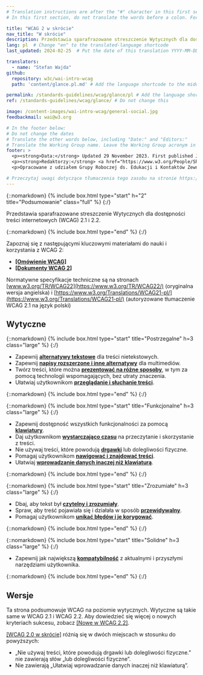 ```yaml
---
# Translation instructions are after the "#" character in this first section. They are comments that do not show up in the web page. You do not need to translate the instructions after "#".
# In this first section, do not translate the words before a colon. For example, do not translate "title:". Do translate the text after "title:".

title: "WCAG 2 w skrócie"
nav_title: "W skrócie"
description: Przedstawia sparafrazowane streszczenie Wytycznych dla dostępności treści internetowych (WCAG) 2.
lang: pl  # Change "en" to the translated-language shortcode
last_updated: 2024-02-25  # Put the date of this translation YYYY-MM-DD (with month in the middle)

translators:
  - name: "Stefan Wajda"
github:
  repository: w3c/wai-intro-wcag
  path: 'content/glance.pl.md' # Add the language shortcode to the middle of the filename, for example: content/index.fr.md

permalink: /standards-guidelines/wcag/glance/pl # Add the language shortcode to the end, with no slash at end, for example: /link/to/page/fr
ref: /standards-guidelines/wcag/glance/ # Do not change this

image: /content-images/wai-intro-wcag/general-social.jpg
feedbackmail: wai@w3.org

# In the footer below:
# Do not change the dates
# Translate the other words below, including "Date:" and "Editors:"
# Translate the Working Group name. Leave the Working Group acronym in English.
footer: >
  <p><strong>Data:</strong> Updated 29 November 2023. First published July 2008.</p>
  <p><strong>Redaktorzy:</strong> <a href="https://www.w3.org/People/Shawn">Shawn Lawton Henry</a> i Wayne Dick.</p>
  <p>Opracowane z udziałem Grupy Roboczej ds. Edukacji i Kontaktów Zewnętrznych (<a href="https://www.w3.org/WAI/about/groups/eowg/">EOWG</a>) oraz Grupy Roboczej ds. wytycznych dla dostępności (<a href="https://www.w3.org/WAI/GL/">AG WG</a>).</p>

# Przeczytaj uwagi dotyczące tłumaczenia tego zasobu na stronie https://github.com/w3c/wai-intro-wcag#readme
---
```


{::nomarkdown}
{% include box.html type="start" h="2" title="Podsumowanie" class="full" %}
{:/}

Przedstawia sparafrazowane streszczenie Wytycznych dla dostępności treści internetowych (WCAG) 2.1 i 2.2.

{::nomarkdown}
{% include box.html type="end" %}
{:/}

Zapoznaj się z następującymi kluczowymi materiałami do nauki i korzystania z WCAG 2:
-   **[[Omówienie WCAG]](/standards-guidelines/wcag/)**
-   **[[Dokumenty WCAG 2]](/standards-guidelines/wcag/docs/)**

Normatywne specyfikacje techniczne są na stronach [www.w3.org/TR/WCAG22](https://www.w3.org/TR/WCAG22/) (oryginalna wersja angielska) i [https://www.w3.org/Translations/WCAG21-pl/](https://www.w3.org/Translations/WCAG21-pl/) (autoryzowane tłumaczenie WCAG 2.1 na język polski)

## Wytyczne

{::nomarkdown}
{% include box.html type="start" title="Postrzegalne" h=3 class="large" %}
{:/}

-   Zapewnij **[alternatywy tekstowe](https://www.w3.org/WAI/WCAG22/quickref/#text-equiv)** dla treści nietekstowych.
-   Zapewnij [**napisy rozszerzone i inne alternatywy**](https://www.w3.org/WAI/WCAG22/quickref/#media-equiv) dla multimediów.
-   Twórz treści, które można **[prezentować na różne sposoby](https://www.w3.org/WAI/WCAG22/quickref/#content-structure-separation)**, w tym za pomocą technologii wspomagających, bez utraty znaczenia.
-   Ułatwiaj użytkownikom  **[przeglądanie i słuchanie treści](https://www.w3.org/WAI/WCAG22/quickref/#visual-audio-contrast)**.

{::nomarkdown}
{% include box.html type="end" %}
{:/}


{::nomarkdown}
{% include box.html type="start" title="Funkcjonalne" h=3 class="large" %}
{:/}

-   Zapewnij dostępność wszystkich funkcjonalności za pomocą **[klawiatury](https://www.w3.org/WAI/WCAG22/quickref/#keyboard-operation)**.
-   Daj użytkownikom  **[wystarczająco czasu](https://www.w3.org/WAI/WCAG22/quickref/#time-limits)**  na przeczytanie i skorzystanie z treści.
-   Nie używaj treści, które powodują **[drgawki](https://www.w3.org/WAI/WCAG22/quickref/#seizures-and-physical-reactions)** lub dolegliwości fizyczne.
-   Pomagaj użytkownikom **[nawigować i znajdować treści](https://www.w3.org/WAI/WCAG22/quickref/#navigation-mechanisms)**.
-   Ułatwiaj **[wprowadzanie danych inaczej niż klawiaturą](https://www.w3.org/WAI/WCAG22/quickref/#input-modalities)**.

{::nomarkdown}
{% include box.html type="end" %}
{:/}

{::nomarkdown}
{% include box.html type="start" title="Zrozumiałe" h=3 class="large" %}
{:/}

-   Dbaj, aby tekst był **[czytelny i zrozumiały](https://www.w3.org/WAI/WCAG22/quickref/#meaning)**.
-   Spraw, aby treść pojawiała się i działała w sposób **[przewidywalny](https://www.w3.org/WAI/WCAG22/quickref/#consistent-behavior)**.
-   Pomagaj użytkownikom **[unikać błędów i je korygować](https://www.w3.org/WAI/WCAG22/quickref/#minimize-error)**.

{::nomarkdown}
{% include box.html type="end" %}
{:/}

{::nomarkdown}
{% include box.html type="start" title="Solidne" h=3 class="large" %}
{:/}

-   Zapewnij jak największą **[kompatybilność](https://www.w3.org/WAI/WCAG22/quickref/#ensure-compat)** z aktualnymi i przyszłymi narzędziami użytkownika.

{::nomarkdown}
{% include box.html type="end" %}
{:/}

## Wersje

Ta strona podsumowuje WCAG na poziomie wytycznych. Wytyczne są takie same w WCAG 2.1 i WCAG 2.2. Aby dowiedzieć się więcej o nowych kryteriach sukcesu, zobacz [[Nowe w WCAG 2.2]](/standards-guidelines/wcag/new-in-22/pl).

[[WCAG 2.0 w skrócie]](/standards-guidelines/wcag/20/glance/) różnią się w dwóch miejscach w stosunku do powyższych:
* „Nie używaj treści, które powodują drgawki lub dolegliwości fizyczne.” nie zawierają słów „lub dolegliwości fizyczne”.
* Nie zawierają „Ułatwiaj wprowadzanie danych inaczej niż klawiaturą”.
